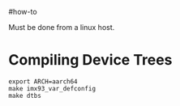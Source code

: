 #how-to

Must be done from a linux host.

# Compiling Device Trees

```
export ARCH=aarch64
make imx93_var_defconfig
make dtbs
```

